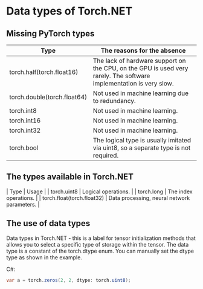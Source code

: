 # Data types of Torch.NET

## Missing PyTorch types

| Type | The reasons for the absence |
| ------------- | ------------- |
| torch.half(torch.float16) | The lack of hardware support on the CPU, on the GPU is used very rarely. The software implementation is very slow. |
| torch.double(torch.float64) | Not used in machine learning due to redundancy. |
| torch.int8 | Not used in machine learning. |
| torch.int16 | Not used in machine learning. |
| torch.int32 | Not used in machine learning. |
| torch.bool | The logical type is usually imitated via uint8, so a separate type is not required.|

## The types available in Torch.NET

| Type | Usage |
| torch.uint8 | Logical operations. |
| torch.long | The index operations. |
| torch.float(torch.float32) | Data processing, neural network parameters. |

## The use of data types

Data types in Torch.NET - this is a label for tensor initialization methods that allows you to select a specific type of storage within the tensor. The data type is a constant of the torch.dtype enum. You can manually set the dtype type as shown in the example.

C#:
```C#
var a = torch.zeros(2, 2, dtype: torch.uint8);
```
